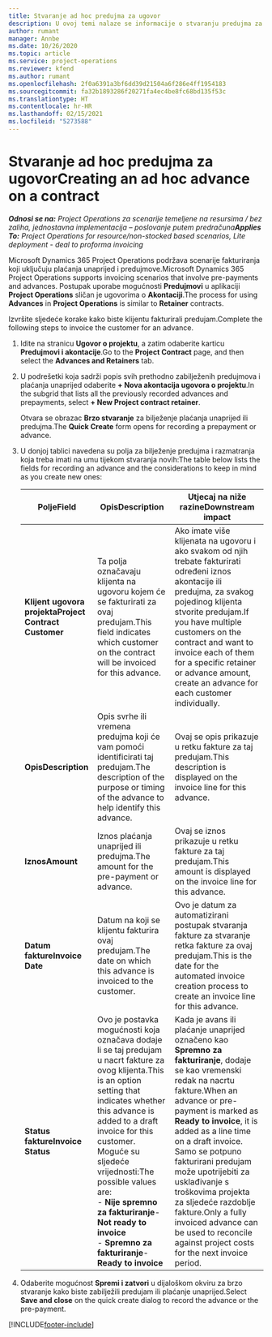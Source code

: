 ```yaml
---
title: Stvaranje ad hoc predujma za ugovor
description: U ovoj temi nalaze se informacije o stvaranju predujma za ugovor, ako je potrebno.
author: rumant
manager: Annbe
ms.date: 10/26/2020
ms.topic: article
ms.service: project-operations
ms.reviewer: kfend
ms.author: rumant
ms.openlocfilehash: 2f0a6391a3bf6dd39d21504a6f286e4ff1954183
ms.sourcegitcommit: fa32b1893286f20271fa4ec4be8fc68bd135f53c
ms.translationtype: HT
ms.contentlocale: hr-HR
ms.lasthandoff: 02/15/2021
ms.locfileid: "5273588"
---
```

# <a name="creating-an-ad-hoc-advance-on-a-contract"></a><span data-ttu-id="cf4ac-103">Stvaranje ad hoc predujma za ugovor</span><span class="sxs-lookup"><span data-stu-id="cf4ac-103">Creating an ad hoc advance on a contract</span></span>

<span data-ttu-id="cf4ac-104">_**Odnosi se na:** Project Operations za scenarije temeljene na resursima / bez zaliha, jednostavna implementacija – poslovanje putem predračuna_</span><span class="sxs-lookup"><span data-stu-id="cf4ac-104">_**Applies To:** Project Operations for resource/non-stocked based scenarios, Lite deployment - deal to proforma invoicing_</span></span>

<span data-ttu-id="cf4ac-105">Microsoft Dynamics 365 Project Operations podržava scenarije fakturiranja koji uključuju plaćanja unaprijed i predujmove.</span><span class="sxs-lookup"><span data-stu-id="cf4ac-105">Microsoft Dynamics 365 Project Operations supports invoicing scenarios that involve pre-payments and advances.</span></span> <span data-ttu-id="cf4ac-106">Postupak uporabe mogućnosti **Predujmovi** u aplikaciji **Project Operations** sličan je ugovorima o **Akontaciji**.</span><span class="sxs-lookup"><span data-stu-id="cf4ac-106">The process for using **Advances** in **Project Operations** is similar to **Retainer** contracts.</span></span> 

<span data-ttu-id="cf4ac-107">Izvršite sljedeće korake kako biste klijentu fakturirali predujam.</span><span class="sxs-lookup"><span data-stu-id="cf4ac-107">Complete the following steps to invoice the customer for an advance.</span></span>

1. <span data-ttu-id="cf4ac-108">Idite na stranicu **Ugovor o projektu**, a zatim odaberite karticu **Predujmovi i akontacije**.</span><span class="sxs-lookup"><span data-stu-id="cf4ac-108">Go to the **Project Contract** page, and then select the **Advances and Retainers** tab.</span></span>
2. <span data-ttu-id="cf4ac-109">U podrešetki koja sadrži popis svih prethodno zabilježenih predujmova i plaćanja unaprijed odaberite **+ Nova akontacija ugovora o projektu**.</span><span class="sxs-lookup"><span data-stu-id="cf4ac-109">In the subgrid that lists all the previously recorded advances and prepayments, select **+ New Project contract retainer**.</span></span> 

    <span data-ttu-id="cf4ac-110">Otvara se obrazac **Brzo stvaranje** za bilježenje plaćanja unaprijed ili predujma.</span><span class="sxs-lookup"><span data-stu-id="cf4ac-110">The **Quick Create** form opens for recording a prepayment or advance.</span></span>
    
3. <span data-ttu-id="cf4ac-111">U donjoj tablici navedena su polja za bilježenje predujma i razmatranja koja treba imati na umu tijekom stvaranja novih:</span><span class="sxs-lookup"><span data-stu-id="cf4ac-111">The table below lists the fields for recording an advance and the considerations to keep in mind as you create new ones:</span></span>

    | <span data-ttu-id="cf4ac-112">Polje</span><span class="sxs-lookup"><span data-stu-id="cf4ac-112">Field</span></span> | <span data-ttu-id="cf4ac-113">Opis</span><span class="sxs-lookup"><span data-stu-id="cf4ac-113">Description</span></span> | <span data-ttu-id="cf4ac-114">Utjecaj na niže razine</span><span class="sxs-lookup"><span data-stu-id="cf4ac-114">Downstream impact</span></span> |
    | --- | --- | --- |
    | <span data-ttu-id="cf4ac-115">**Klijent ugovora projekta**</span><span class="sxs-lookup"><span data-stu-id="cf4ac-115">**Project Contract Customer**</span></span> | <span data-ttu-id="cf4ac-116">Ta polja označavaju klijenta na ugovoru kojem će se fakturirati za ovaj predujam.</span><span class="sxs-lookup"><span data-stu-id="cf4ac-116">This field indicates which customer on the contract will be invoiced for this advance.</span></span> | <span data-ttu-id="cf4ac-117">Ako imate više klijenata na ugovoru i ako svakom od njih trebate fakturirati određeni iznos akontacije ili predujma, za svakog pojedinog klijenta stvorite predujam.</span><span class="sxs-lookup"><span data-stu-id="cf4ac-117">If you have multiple customers on the contract and want to invoice each of them for a specific retainer or advance amount, create an advance for each customer individually.</span></span> |
    | <span data-ttu-id="cf4ac-118">**Opis**</span><span class="sxs-lookup"><span data-stu-id="cf4ac-118">**Description**</span></span> | <span data-ttu-id="cf4ac-119">Opis svrhe ili vremena predujma koji će vam pomoći identificirati taj predujam.</span><span class="sxs-lookup"><span data-stu-id="cf4ac-119">The description of the purpose or timing of the advance to help identify this advance.</span></span> | <span data-ttu-id="cf4ac-120">Ovaj se opis prikazuje u retku fakture za taj predujam.</span><span class="sxs-lookup"><span data-stu-id="cf4ac-120">This description is displayed on the invoice line for this advance.</span></span> |
    | <span data-ttu-id="cf4ac-121">**Iznos**</span><span class="sxs-lookup"><span data-stu-id="cf4ac-121">**Amount**</span></span> | <span data-ttu-id="cf4ac-122">Iznos plaćanja unaprijed ili predujma.</span><span class="sxs-lookup"><span data-stu-id="cf4ac-122">The amount for the pre-payment or advance.</span></span> | <span data-ttu-id="cf4ac-123">Ovaj se iznos prikazuje u retku fakture za taj predujam.</span><span class="sxs-lookup"><span data-stu-id="cf4ac-123">This amount is displayed on the invoice line for this advance.</span></span> |
    | <span data-ttu-id="cf4ac-124">**Datum fakture**</span><span class="sxs-lookup"><span data-stu-id="cf4ac-124">**Invoice Date**</span></span> | <span data-ttu-id="cf4ac-125">Datum na koji se klijentu fakturira ovaj predujam.</span><span class="sxs-lookup"><span data-stu-id="cf4ac-125">The date on which this advance is invoiced to the customer.</span></span> | <span data-ttu-id="cf4ac-126">Ovo je datum za automatizirani postupak stvaranja fakture za stvaranje retka fakture za ovaj predujam.</span><span class="sxs-lookup"><span data-stu-id="cf4ac-126">This is the date for the automated invoice creation process to create an invoice line for this advance.</span></span> |
    | <span data-ttu-id="cf4ac-127">**Status fakture**</span><span class="sxs-lookup"><span data-stu-id="cf4ac-127">**Invoice Status**</span></span> | <span data-ttu-id="cf4ac-128">Ovo je postavka mogućnosti koja označava dodaje li se taj predujam u nacrt fakture za ovog klijenta.</span><span class="sxs-lookup"><span data-stu-id="cf4ac-128">This is an option setting that indicates whether this advance is added to a draft invoice for this customer.</span></span> <span data-ttu-id="cf4ac-129">Moguće su sljedeće vrijednosti:</span><span class="sxs-lookup"><span data-stu-id="cf4ac-129">The possible values are:</span></span></br><span data-ttu-id="cf4ac-130">- **Nije spremno za fakturiranje**</span><span class="sxs-lookup"><span data-stu-id="cf4ac-130">- **Not ready to invoice**</span></span></br><span data-ttu-id="cf4ac-131">- **Spremno za fakturiranje**</span><span class="sxs-lookup"><span data-stu-id="cf4ac-131">- **Ready to invoice**</span></span> | <span data-ttu-id="cf4ac-132">Kada je avans ili plaćanje unaprijed označeno kao **Spremno za fakturiranje**, dodaje se kao vremenski redak na nacrtu fakture.</span><span class="sxs-lookup"><span data-stu-id="cf4ac-132">When an advance or pre-payment is marked as **Ready to invoice**, it is added as a line time on a draft invoice.</span></span> <span data-ttu-id="cf4ac-133">Samo se potpuno fakturirani predujam može upotrijebiti za usklađivanje s troškovima projekta za sljedeće razdoblje fakture.</span><span class="sxs-lookup"><span data-stu-id="cf4ac-133">Only a fully invoiced advance can be used to reconcile against project costs for the next invoice period.</span></span> |

4. <span data-ttu-id="cf4ac-134">Odaberite mogućnost **Spremi i zatvori** u dijaloškom okviru za brzo stvaranje kako biste zabilježili predujam ili plaćanje unaprijed.</span><span class="sxs-lookup"><span data-stu-id="cf4ac-134">Select **Save and close** on the quick create dialog to record the advance or the pre-payment.</span></span>


[!INCLUDE[footer-include](../../includes/footer-banner.md)]